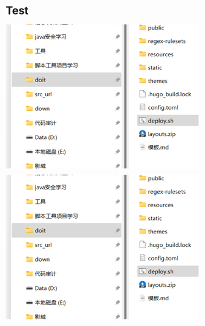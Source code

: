 # Test


![image-20240728053224453](../../../img/image-20240728053224453.png)

![image-20240728053228393](../../../img/image-20240728053228393.png)

